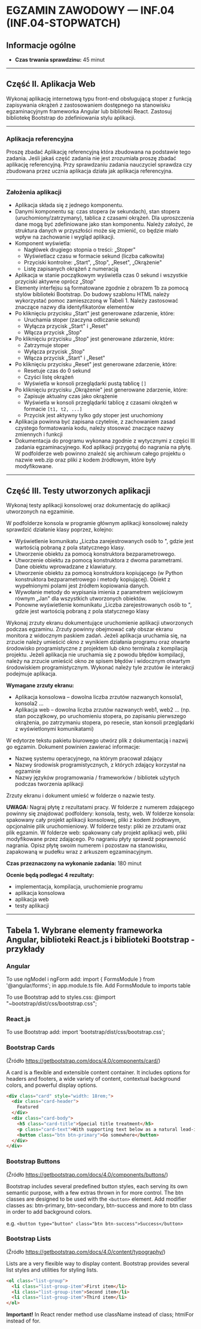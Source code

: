 # EGZAMIN ZAWODOWY — INF.04 (INF.04-STOPWATCH)

## Informacje ogólne

- **Czas trwania sprawdzinu:** 45 minut

---

## Część II. Aplikacja Web

Wykonaj aplikację internetową typu front-end obsługującą stoper z funkcją zapisywania okrążeń z zastosowaniem dostępnego na stanowisku egzaminacyjnym frameworka Angular lub biblioteki React. Zastosuj bibliotekę Bootstrap do zdefiniowania stylu aplikacji.

---

### Aplikacja referencyjna

Proszę zbadać Aplikację referencyjną która zbudowana na podstawie tego zadania. Jeśli jakaś część zadania nie jest zrozumiała proszę zbadać aplikację referencyjną. Przy sprawdzaniu zadania nauczyciel sprawdza czy zbudowana przez ucznia aplikacja działa jak aplikacja referencyjna.

---

### Założenia aplikacji

- Aplikacja składa się z jednego komponentu.
- Danymi komponentu są: czas stopera (w sekundach), stan stopera (uruchomiony/zatrzymany), tablica z czasami okrążeń. Dla uproszczenia dane mogą być zdefiniowane jako stan komponentu. Należy założyć, że struktura danych w przyszłości może się zmienić, co będzie miało wpływ na zachowanie i wygląd aplikacji.
- Komponent wyświetla:
  - Nagłówek drugiego stopnia o treści: „Stoper"
  - Wyświetlacz czasu w formacie sekund (liczba całkowita)
  - Przyciski kontrolne: „Start", „Stop", „Reset", „Okrążenie"
  - Listę zapisanych okrążeń z numeracją
- Aplikacja w stanie początkowym wyświetla czas 0 sekund i wszystkie przyciski aktywne oprócz „Stop"
- Elementy interfejsu są formatowane zgodnie z obrazem 1b za pomocą stylów biblioteki Bootstrap. Do budowy szablonu HTML należy wykorzystać pomoc zamieszczoną w Tabeli 1. Należy zastosować znaczące nazwy dla identyfikatorów elementów
- Po kliknięciu przycisku „Start" jest generowane zdarzenie, które:
  - Uruchamia stoper (zaczyna odliczanie sekund)
  - Wyłącza przycisk „Start" i „Reset"
  - Włącza przycisk „Stop"
- Po kliknięciu przycisku „Stop" jest generowane zdarzenie, które:
  - Zatrzymuje stoper
  - Wyłącza przycisk „Stop"
  - Włącza przycisk „Start" i „Reset"
- Po kliknięciu przycisku „Reset" jest generowane zdarzenie, które:
  - Resetuje czas do 0 sekund
  - Czyści listę okrążeń
  - Wyświetla w konsoli przeglądarki pustą tablicę `[]`
- Po kliknięciu przycisku „Okrążenie" jest generowane zdarzenie, które:
  - Zapisuje aktualny czas jako okrążenie
  - Wyświetla w konsoli przeglądarki tablicę z czasami okrążeń w formacie `[t1, t2, ...]`
  - Przycisk jest aktywny tylko gdy stoper jest uruchomiony
- Aplikacja powinna być zapisana czytelnie, z zachowaniem zasad czystego formatowania kodu, należy stosować znaczące nazwy zmiennych i funkcji
- Dokumentacja do programu wykonana zgodnie z wytycznymi z części III zadania egzaminacyjnego. Kod aplikacji przygotuj do nagrania na płytę. W podfolderze web powinno znaleźć się archiwum całego projektu o nazwie web.zip oraz pliki z kodem źródłowym, które były modyfikowane.

---

## Część III. Testy utworzonych aplikacji

Wykonaj testy aplikacji konsolowej oraz dokumentację do aplikacji utworzonych na egzaminie.

W podfolderze konsola w programie głównym aplikacji konsolowej należy sprawdzić działanie klasy poprzez, kolejno:

- Wyświetlenie komunikatu „Liczba zarejestrowanych osób to ", gdzie jest wartością pobraną z pola statycznego klasy.
- Utworzenie obiektu za pomocą konstruktora bezparametrowego.
- Utworzenie obiektu za pomocą konstruktora z dwoma parametrami. Dane obiektu wprowadzane z klawiatury.
- Utworzenie obiektu za pomocą konstruktora kopiującego (w Python konstruktora bezparametrowego i metody kopiującej). Obiekt z wypełnionymi polami jest źródłem kopiowania danych.
- Wywołanie metody do wypisania imienia z parametrem wejściowym równym „Jan" dla wszystkich utworzonych obiektów.
- Ponowne wyświetlenie komunikatu „Liczba zarejestrowanych osób to ", gdzie jest wartością pobraną z pola statycznego klasy

Wykonaj zrzuty ekranu dokumentujące uruchomienie aplikacji utworzonych podczas egzaminu. Zrzuty powinny obejmować cały obszar ekranu monitora z widocznym paskiem zadań. Jeżeli aplikacja uruchamia się, na zrzucie należy umieścić okno z wynikiem działania programu oraz otwarte środowisko programistyczne z projektem lub okno terminala z kompilacją projektu. Jeżeli aplikacja nie uruchamia się z powodu błędów kompilacji, należy na zrzucie umieścić okno ze spisem błędów i widocznym otwartym środowiskiem programistycznym. Wykonać należy tyle zrzutów ile interakcji podejmuje aplikacja.

**Wymagane zrzuty ekranu:**
- Aplikacja konsolowa – dowolna liczba zrzutów nazwanych konsola1, konsola2 ...
- Aplikacja web – dowolna liczba zrzutów nazwanych web1, web2 ... (np. stan początkowy, po uruchomieniu stopera, po zapisaniu pierwszego okrążenia, po zatrzymaniu stopera, po resecie, stan konsoli przeglądarki z wyświetlonymi komunikatami)

W edytorze tekstu pakietu biurowego utwórz plik z dokumentacją i nazwij go egzamin. Dokument powinien zawierać informacje:

- Nazwę systemu operacyjnego, na którym pracował zdający
- Nazwy środowisk programistycznych, z których zdający korzystał na egzaminie
- Nazwy języków programowania / frameworków / bibliotek użytych podczas tworzenia aplikacji

Zrzuty ekranu i dokument umieść w folderze o nazwie testy.

**UWAGA:** Nagraj płytę z rezultatami pracy. W folderze z numerem zdającego powinny się znajdować podfoldery: konsola, testy, web. W folderze konsola: spakowany cały projekt aplikacji konsolowej, pliki z kodem źródłowym, opcjonalnie plik uruchomieniowy. W folderze testy: pliki ze zrzutami oraz plik egzamin. W folderze web: spakowany cały projekt aplikacji web, pliki modyfikowane przez zdającego. Po nagraniu płyty sprawdź poprawność nagrania. Opisz płytę swoim numerem i pozostaw na stanowisku, zapakowaną w pudełku wraz z arkuszem egzaminacyjnym.

**Czas przeznaczony na wykonanie zadania:** 180 minut

**Ocenie będą podlegać 4 rezultaty:**
- implementacja, kompilacja, uruchomienie programu
- aplikacja konsolowa
- aplikacja web
- testy aplikacji

---

## Tabela 1. Wybrane elementy frameworka Angular, biblioteki React.js i biblioteki Bootstrap - przykłady

### Angular

To use ngModel i ngForm add: import { FormsModule } from '@angular/forms'; in app.module.ts file. Add FormsModule to imports table

To use Bootstrap add to styles.css: @import "~bootstrap/dist/css/bootstrap.css";

### React.js

To use Bootstrap add: import 'bootstrap/dist/css/bootstrap.css';

### Bootstrap Cards

(Źródło https://getbootstrap.com/docs/4.0/components/card/)

A card is a flexible and extensible content container. It includes options for headers and footers, a wide variety of content, contextual background colors, and powerful display options.

```html
<div class="card" style="width: 18rem;">
  <div class="card-header">
    Featured
  </div>
  <div class="card-body">
    <h5 class="card-title">Special title treatment</h5>
    <p class="card-text">With supporting text below as a natural lead-in to additional content.</p>
    <button class="btn btn-primary">Go somewhere</button>
  </div>
</div>
```

### Bootstrap Buttons

(Źródło https://getbootstrap.com/docs/4.0/components/buttons/)

Bootstrap includes several predefined button styles, each serving its own semantic purpose, with a few extras thrown in for more control. The btn classes are designed to be used with the `<button>` element. Add modifier classes as: btn-primary, btn-secondary, btn-success and more to btn class in order to add background colors.

e.g. `<button type="button" class="btn btn-success">Success</button>`

### Bootstrap Lists

(Źródło https://getbootstrap.com/docs/4.0/content/typography/)

Lists are a very flexible way to display content. Bootstrap provides several list styles and utilities for styling lists.

```html
<ol class="list-group">
  <li class="list-group-item">First item</li>
  <li class="list-group-item">Second item</li>
  <li class="list-group-item">Third item</li>
</ol>
```

**Important!** In React render method use className instead of class; htmlFor instead of for.
